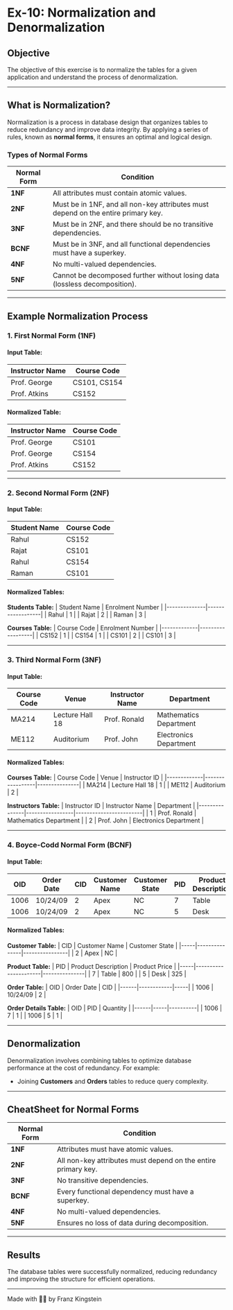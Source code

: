 # Ex-10: Normalization and Denormalization

## Objective
The objective of this exercise is to normalize the tables for a given application and understand the process of denormalization.

---

## What is Normalization?
Normalization is a process in database design that organizes tables to reduce redundancy and improve data integrity. By applying a series of rules, known as **normal forms**, it ensures an optimal and logical design.

### Types of Normal Forms
| **Normal Form** | **Condition**                                                                  |
|------------------|-------------------------------------------------------------------------------|
| **1NF**          | All attributes must contain atomic values.                                   |
| **2NF**          | Must be in 1NF, and all non-key attributes must depend on the entire primary key. |
| **3NF**          | Must be in 2NF, and there should be no transitive dependencies.              |
| **BCNF**         | Must be in 3NF, and all functional dependencies must have a superkey.        |
| **4NF**          | No multi-valued dependencies.                                               |
| **5NF**          | Cannot be decomposed further without losing data (lossless decomposition).  |

---

## Example Normalization Process

### 1. First Normal Form (1NF)
#### Input Table:
| Instructor Name | Course Code       |
|-----------------|-------------------|
| Prof. George    | CS101, CS154      |
| Prof. Atkins    | CS152             |

#### Normalized Table:
| Instructor Name | Course Code |
|-----------------|-------------|
| Prof. George    | CS101       |
| Prof. George    | CS154       |
| Prof. Atkins    | CS152       |

---

### 2. Second Normal Form (2NF)
#### Input Table:
| Student Name | Course Code |
|--------------|-------------|
| Rahul        | CS152       |
| Rajat        | CS101       |
| Rahul        | CS154       |
| Raman        | CS101       |

#### Normalized Tables:
**Students Table:**
| Student Name | Enrolment Number |
|--------------|------------------|
| Rahul        | 1                |
| Rajat        | 2                |
| Raman        | 3                |

**Courses Table:**
| Course Code | Enrolment Number |
|-------------|------------------|
| CS152       | 1                |
| CS154       | 1                |
| CS101       | 2                |
| CS101       | 3                |

---

### 3. Third Normal Form (3NF)
#### Input Table:
| Course Code | Venue           | Instructor Name | Department             |
|-------------|-----------------|-----------------|------------------------|
| MA214       | Lecture Hall 18 | Prof. Ronald    | Mathematics Department |
| ME112       | Auditorium      | Prof. John      | Electronics Department |

#### Normalized Tables:
**Courses Table:**
| Course Code | Venue           | Instructor ID |
|-------------|-----------------|---------------|
| MA214       | Lecture Hall 18 | 1             |
| ME112       | Auditorium      | 2             |

**Instructors Table:**
| Instructor ID | Instructor Name | Department             |
|---------------|-----------------|------------------------|
| 1             | Prof. Ronald    | Mathematics Department |
| 2             | Prof. John      | Electronics Department |

---

### 4. Boyce-Codd Normal Form (BCNF)
#### Input Table:
| OID  | Order Date | CID | Customer Name | Customer State | PID | Product Description | Product Price | Quantity |
|------|------------|-----|---------------|----------------|-----|----------------------|---------------|----------|
| 1006 | 10/24/09   | 2   | Apex          | NC             | 7   | Table               | 800           | 1        |
| 1006 | 10/24/09   | 2   | Apex          | NC             | 5   | Desk                | 325           | 1        |

#### Normalized Tables:
**Customer Table:**
| CID | Customer Name | Customer State |
|-----|---------------|----------------|
| 2   | Apex          | NC             |

**Product Table:**
| PID | Product Description | Product Price |
|-----|----------------------|---------------|
| 7   | Table               | 800           |
| 5   | Desk                | 325           |

**Order Table:**
| OID  | Order Date | CID |
|------|------------|-----|
| 1006 | 10/24/09   | 2   |

**Order Details Table:**
| OID  | PID | Quantity |
|------|-----|----------|
| 1006 | 7   | 1        |
| 1006 | 5   | 1        |

---

## Denormalization
Denormalization involves combining tables to optimize database performance at the cost of redundancy. For example:
- Joining **Customers** and **Orders** tables to reduce query complexity.

---

## CheatSheet for Normal Forms
| **Normal Form** | **Condition**                                                                  |
|------------------|-------------------------------------------------------------------------------|
| **1NF**          | Attributes must have atomic values.                                          |
| **2NF**          | All non-key attributes must depend on the entire primary key.               |
| **3NF**          | No transitive dependencies.                                                 |
| **BCNF**         | Every functional dependency must have a superkey.                           |
| **4NF**          | No multi-valued dependencies.                                               |
| **5NF**          | Ensures no loss of data during decomposition.                               |

---

## Results
The database tables were successfully normalized, reducing redundancy and improving the structure for efficient operations.

---
Made with 🫶🏻 by Franz Kingstein


